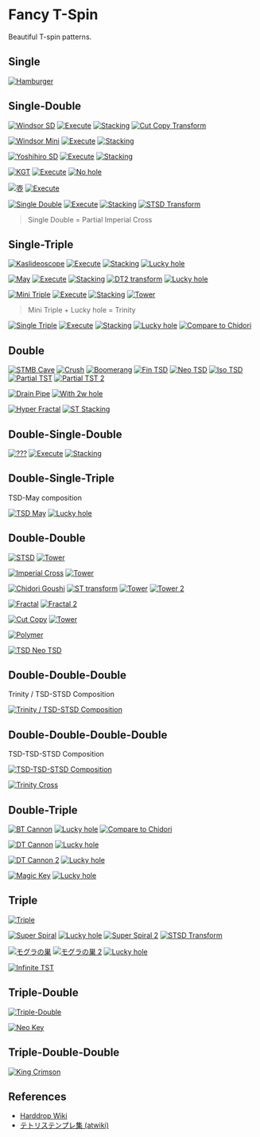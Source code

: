 Fancy T-Spin
============

Beautiful T-spin patterns.

Single
-------

[![Hamburger](https://fumen-svg-server--eight041.repl.co/?data=v115%40mfG8DeF8CeG8CeG8DeF8CeG8CeG8DeF8CeG8CeG8De%3FF8CeG8CeG8JeAgWJAIyehDVsZrDSBAAAvhJ0pBdlfFlBAAA%3F0fBdbfFbBAAAJkBAAA&delay=500)](https://harddrop.com/fumen/?v115@mfG8DeF8CeG8CeG8DeF8CeG8CeG8DeF8CeG8CeG8De?F8CeG8CeG8JeAgWJAIyehDVsZrDSBAAAvhJ0pBdlfFlBAAA?0fBdbfFbBAAAJkBAAA)

Single-Double
--------------

[![Windsor SD](https://fumen-svg-server--eight041.repl.co/?data=v115%40zgC8GeB8HeC8AeI8CeH8AeE8JeAgWMAXORoDzXyTAS%3FIT7B)](https://harddrop.com/fumen/?v115@zgC8GeB8HeC8AeI8CeH8AeE8JeAgWMAXORoDzXyTAS?IT7B)
[![Execute](https://fumen-svg-server--eight041.repl.co/?data=v115%40zgC8GeB8HeC8AeI8CeH8AeE8JeAgWHAlUlkDVPdCAv%3FhGtgflgf9gBAAANrfFrBAAA)](https://harddrop.com/fumen/?v115@zgC8GeB8HeC8AeI8CeH8AeE8JeAgWHAlUlkDVPdCAv?hGtgflgf9gBAAANrfFrBAAA)
[![Stacking](https://fumen-svg-server--eight041.repl.co/?delay=1500&data=v115%40HhC8DeF8DeG8AeE8JeAgWIAzOckDrOZyD0gR4GeR4L%3Fei0Ieg0WeAAPAA)](https://harddrop.com/fumen/?v115@HhC8DeF8DeG8AeE8JeAgWIAzOckDrOZyD0gR4GeR4L?ei0Ieg0WeAAPAA)
[![Cut Copy Transform](https://fumen-svg-server--eight041.repl.co/?delay=1500&data=v115%40zgC8GeB8HeC8AeI8CeH8AeE8JeAgWWADA3TASI3LEw%3FW98AQuReDudHNEy0BAAxgAtg0EeRpBtg0EeRpAth0neAAA)](https://harddrop.com/fumen/?v115@zgC8GeB8HeC8AeI8CeH8AeE8JeAgWWADA3TASI3LEw?W98AQuReDudHNEy0BAAxgAtg0EeRpBtg0EeRpAth0neAAA)

[![Windsor Mini](https://fumen-svg-server--eight041.repl.co/?data=v115%40HhI8AeF8CeH8AeB8JeAgWOAXORoDzXyTASo93DuuBA%3FA)](https://harddrop.com/fumen/?v115@HhI8AeF8CeH8AeB8JeAgWOAXORoDzXyTASo93DuuBA?A)
[![Execute](https://fumen-svg-server--eight041.repl.co/?data=v115%40HhI8AeF8CeH8AeB8JeAgWHAlUlkDVPdCAvhFVjf9jB%3FAAA9sflsBAAA)](https://harddrop.com/fumen/?v115@HhI8AeF8CeH8AeB8JeAgWHAlUlkDVPdCAvhFVjf9jB?AAA9sflsBAAA)
[![Stacking](https://fumen-svg-server--eight041.repl.co/?delay=1500&data=v115%40RhF8CeH8AeB8JeAgWIAzOckDrOZyDzgglIeglAeg0G%3Fehli0zheeAAA)](https://harddrop.com/fumen/?v115@RhF8CeH8AeB8JeAgWIAzOckDrOZyDzgglIeglAeg0G?ehli0zheeAAA)

[![Yoshihiro SD](https://fumen-svg-server--eight041.repl.co/?data=v115%40ChB8CeF8DeG8CeI8KeAgWOAZn81DJ9VXEvoo2Az2AA%3FA)](https://harddrop.com/fumen/?v115@ChB8CeF8DeG8CeI8KeAgWOAZn81DJ9VXEvoo2Az2AA?A)
[![Execute](https://fumen-svg-server--eight041.repl.co/?data=v115%40ChB8CeF8DeG8CeI8KeAgWHAlUlkDVPdCAvhFVtf9tB%3FAAAtsflsBAAA)](https://harddrop.com/fumen/?v115@ChB8CeF8DeG8CeI8KeAgWHAlUlkDVPdCAvhFVtf9tB?AAAtsflsBAAA)
[![Stacking](https://fumen-svg-server--eight041.repl.co/?delay=1500&data=v115%40HhD8FeD8FeD8PeAgWIAzOckDrOZyDChR4GeR4HeRpg%3F0GeRpi0KeAAAChxDGexDHexSgHGexSiHKeAAAChh0Geglg0%3FHeglh0Gehli0KeAAA)](https://harddrop.com/fumen/?v115@HhD8FeD8FeD8PeAgWIAzOckDrOZyDChR4GeR4HeRpg?0GeRpi0KeAAAChxDGexDHexSgHGexSiHKeAAAChh0Geglg0?Heglh0Gehli0KeAAA)

[![KGT](https://fumen-svg-server--eight041.repl.co/?data=v115%40pgD8CeG8BeG8CeH8AeI8AeI8AeE8JeAgWDAL71BA)](https://harddrop.com/fumen/?v115@pgD8CeG8BeG8CeH8AeI8AeI8AeE8JeAgWDAL71BA)
[![Execute](https://fumen-svg-server--eight041.repl.co/?data=v115%40pgD8CeG8BeG8CeH8AeI8AeI8AeE8JeAgWHAlUlkDVP%3FdCAvhGNhuAAVhBAAATTB9cflcBAAA)](https://harddrop.com/fumen/?v115@pgD8CeG8BeG8CeH8AeI8AeI8AeE8JeAgWHAlUlkDVP?dCAvhGNhuAAVhBAAATTB9cflcBAAA)
[![No hole](https://fumen-svg-server--eight041.repl.co/?data=v115%40HhD8CeG8BeG8CeD8JeAgWJAOH98AQcTDEFBAAAvhC9%3FrfVwBAAA)](https://harddrop.com/fumen/?v115@HhD8CeG8BeG8CeD8JeAgWJAOH98AQcTDEFBAAAvhC9?rfVwBAAA)

[![壺](https://fumen-svg-server--eight041.repl.co/?data=v115%409gC8CeF8EeF8CeG8CeD8JeAgWGAlPxRBGyAAA)](https://harddrop.com/fumen/?v115@9gC8CeF8EeF8CeG8CeD8JeAgWGAlPxRBGyAAA)
[![Execute](https://fumen-svg-server--eight041.repl.co/?data=v115%409gC8CeF8EeF8CeG8CeD8JeAgWHAlUlkDVPdCAvhHXr%3FQAAtlfllf9lBAAA9rflrBAAA)](https://harddrop.com/fumen/?v115@9gC8CeF8EeF8CeG8CeD8JeAgWHAlUlkDVPdCAvhHXr?QAAtlfllf9lBAAA9rflrBAAA)

[![Single Double](https://fumen-svg-server--eight041.repl.co/?data=v115%405gB8BeG8CeG8AeH8CeH8BeA8JeAgWPATOZyDs488AQ%3FmqhECDdCA)](https://harddrop.com/fumen/?v115@5gB8BeG8CeG8AeH8CeH8BeA8JeAgWPATOZyDs488AQ?mqhECDdCA)
[![Execute](https://fumen-svg-server--eight041.repl.co/?data=v115%405gB8BeG8CeG8AeH8CeH8BeA8JeAgWHAlUlkDVPdCAv%3FhI9efVjftsflsf9sBAAA9jfFoBAAA)](https://harddrop.com/fumen/?v115@5gB8BeG8CeG8AeH8CeH8BeA8JeAgWHAlUlkDVPdCAv?hI9efVjftsflsf9sBAAA9jfFoBAAA)
[![Stacking](https://fumen-svg-server--eight041.repl.co/?delay=1500&data=v115%40HhG8CeF8DeG8MeAgWIAzOckDrOZyD5gR4GeR4KehlI%3FeglIeglJeAAA)](https://harddrop.com/fumen/?v115@HhG8CeF8DeG8MeAgWIAzOckDrOZyD5gR4GeR4KehlI?eglIeglJeAAA)
[![STSD Transform](https://fumen-svg-server--eight041.repl.co/?data=v115%405gB8GeB8CeG8AeH8CeH8BeA8JeAg0QAz%2BT7BFbEwCy%3FC5aEmXyGEvhG9efVjftsf1sBAAA5jBcZBHhF8DeE8YeAAA)](https://harddrop.com/fumen/?v115@5gB8GeB8CeG8AeH8CeH8BeA8JeAg0QAz+T7BFbEwCy?C5aEmXyGEvhG9efVjftsf1sBAAA5jBcZBHhF8DeE8YeAAA)
> Single Double = Partial Imperial Cross

Single-Triple
--------------

[![Kaslideoscope](https://fumen-svg-server--eight041.repl.co/?data=v115%40rgB8HeA8GeC8AeI8CeG8CeI8AeD8JeAgWNALScDEJ3%3FENEzVzQEFBAAA)](https://harddrop.com/fumen/?v115@rgB8HeA8GeC8AeI8CeG8CeI8AeD8JeAgWNALScDEJ3?ENEzVzQEFBAAA)
[![Execute](https://fumen-svg-server--eight041.repl.co/?data=v115%40rgB8HeA8GeC8AeI8CeG8CeI8AeD8JeAgWHAlUlkDVP%3FdCAvhHVcftlfVrf9rBAAAVhftqBAAA)](https://harddrop.com/fumen/?v115@rgB8HeA8GeC8AeI8CeG8CeI8AeD8JeAgWHAlUlkDVP?dCAvhHVcftlfVrf9rBAAAVhftqBAAA)
[![Stacking](https://fumen-svg-server--eight041.repl.co/?delay=1500&data=v115%409gC8GeC8GeC8CeI8AeD8JeAgWIAzOckDrOZyDrgR4G%3FeR4EehlDei0RpglFeg0RpgldeAAA)](https://harddrop.com/fumen/?v115@9gC8GeC8GeC8CeI8AeD8JeAgWIAzOckDrOZyDrgR4G?eR4EehlDei0RpglFeg0RpgldeAAA)
[![Lucky hole](https://fumen-svg-server--eight041.repl.co/?data=v115%40fgD8BeG8CeG8AeI8CeG8CeI8AeH8AeE8JeAgWMAMwg%3F%2FD5oo2Ao3krD)](https://harddrop.com/fumen/?v115@fgD8BeG8CeG8AeI8CeG8CeI8AeH8AeE8JeAgWMAMwg?/D5oo2Ao3krD)

[![May](https://fumen-svg-server--eight041.repl.co/?data=v115%40pgB8HeA8IeA8AeI8BeH8CeG8BeG8JeAgWDANyJDA)](https://harddrop.com/fumen/?v115@pgB8HeA8IeA8AeI8BeH8CeG8BeG8JeAgWDANyJDA)
[![Execute](https://fumen-svg-server--eight041.repl.co/?data=v115%40pgB8HeA8IeA8AeI8BeH8CeG8BeG8JeAgWHAlUlkDVP%3FdCAvhGVbftkfFqBAAAVgftpBAAA)](https://harddrop.com/fumen/?v115@pgB8HeA8IeA8AeI8BeH8CeG8BeG8JeAgWHAlUlkDVP?dCAvhGVbftkfFqBAAAVgftpBAAA)
[![Stacking](https://fumen-svg-server--eight041.repl.co/?delay=1500&data=v115%40VhG8BeG8JeAgWIAzOckDrOZyDVgglIeglIehlHewhI%3FewhAeBtFewhBeBtEewhceAAPAAVggWIegWIehWHeQaIeQaA%3FeBPFeQaBeBPEeQ4CeAAFeA8AeAAPeAAAqgh0Heg0HeQ4g0A%3FeBtEeR4BeBtEeQ4beAAA)](https://harddrop.com/fumen/?v115@VhG8BeG8JeAgWIAzOckDrOZyDVgglIeglIehlHewhI?ewhAeBtFewhBeBtEewhceAAPAAVggWIegWIehWHeQaIeQaA?eBPFeQaBeBPEeQ4CeAAFeA8AeAAPeAAAqgh0Heg0HeQ4g0A?eBtEeR4BeBtEeQ4beAAA)
[![DT2 transform](https://fumen-svg-server--eight041.repl.co/?data=v115%40pgB8HeA8IeA8AeI8BeH8CeG8BeG8JeAgWPAkuhRASY%3FtXEBmMvDPMvCAvhFRbuAApffpkBAAAUcB3QB)](https://harddrop.com/fumen/?v115@pgB8HeA8IeA8AeI8BeH8CeG8BeG8JeAgWPAkuhRASY?tXEBmMvDPMvCAvhFRbuAApffpkBAAAUcB3QB)
[![Lucky hole](https://fumen-svg-server--eight041.repl.co/?data=v115%40fgB8BeG8CeG8AeI8BeH8CeG8BeI8AeG8JeAg0MAMwg%3F%2FD5oo2Ao3krD)](https://harddrop.com/fumen/?v115@fgB8BeG8CeG8AeI8BeH8CeG8BeI8AeG8JeAg0MAMwg?/D5oo2Ao3krD)

[![Mini Triple](https://fumen-svg-server--eight041.repl.co/?data=v115%40pgB8HeA8IeA8AeI8BeH8BeH8CeF8JeAgWNANOJ5DFb%3FEwCyuVDEFBAAA)](https://harddrop.com/fumen/?v115@pgB8HeA8IeA8AeI8BeH8BeH8CeF8JeAgWNANOJ5DFb?EwCyuVDEFBAAA)
[![Execute](https://fumen-svg-server--eight041.repl.co/?data=v115%40pgB8HeA8IeA8AeI8BeH8BeH8CeF8JeAgWHAlUlkDVP%3FdCAvhHVbuAAtkftpfVvBAAAVgftpBAAA)](https://harddrop.com/fumen/?v115@pgB8HeA8IeA8AeI8BeH8BeH8CeF8JeAgWHAlUlkDVP?dCAvhHVbuAAtkftpfVvBAAAVgftpBAAA)
[![Stacking](https://fumen-svg-server--eight041.repl.co/?delay=1500&data=v115%40UhG8DeF8JeAgWIAzOckDrOZyDggAtHeBtHeAtIewhA%3FeBtFewhBeBtEewhIewhSeAAAggAPHeBPHeAPIeQaAeBPFeQ%3FaBeBPEeQ4IeQ4SeAAAVgQ4IeR4HewhQ4HewhIewhAeBtFew%3FhBeBtieAAAVgwDIexDHeQawDHeQaIeQaAeBPFeQaBeBPFeA%3F8AeAAGeA8BeAAOeAAAqgh0Geglg0Heglg0AeBtEehlBeBth%3FeAAA)](https://harddrop.com/fumen/?v115@UhG8DeF8JeAgWIAzOckDrOZyDggAtHeBtHeAtIewhA?eBtFewhBeBtEewhIewhSeAAAggAPHeBPHeAPIeQaAeBPFeQ?aBeBPEeQ4IeQ4SeAAAVgQ4IeR4HewhQ4HewhIewhAeBtFew?hBeBtieAAAVgwDIexDHeQawDHeQaIeQaAeBPFeQaBeBPFeA?8AeAAGeA8BeAAOeAAAqgh0Geglg0Heglg0AeBtEehlBeBth?eAAA)
[![Tower](https://fumen-svg-server--eight041.repl.co/?data=v115%40xeB8HeA8IeA8AeI8BeH8BeH8CeI8AeH8BeH8BeG8Ce%3FG8AeI8BeH8BeH8CeI8AeH8BeH8BeG8CeF8JeAg0FAUn9rDS%3FBAAAxehWHegWIegWAeBPFewDBeBPEewDBehHEewDCegHEew%3FDRaAegHEeRaBewDEehWBewDEegWCewDEegWAeBPwDEewDBe%3FBPEewDBehHEewDCegHEewDRaAegHEeRaleAAPAAvhNVfeto%3FetteVze99e9CfVHftQftVfVbf9lf9qfVvBAAA)](https://harddrop.com/fumen/?v115@xeB8HeA8IeA8AeI8BeH8BeH8CeI8AeH8BeH8BeG8Ce?G8AeI8BeH8BeH8CeI8AeH8BeH8BeG8CeF8JeAg0FAUn9rDS?BAAAxehWHegWIegWAeBPFewDBeBPEewDBehHEewDCegHEew?DRaAegHEeRaBewDEehWBewDEegWCewDEegWAeBPwDEewDBe?BPEewDBehHEewDCegHEewDRaAegHEeRaleAAPAAvhNVfeto?etteVze99e9CfVHftQftVfVbf9lf9qfVvBAAA)
> Mini Triple + Lucky hole = Trinity

[![Single Triple](https://fumen-svg-server--eight041.repl.co/?data=v115%409gD8BeG8DeG8AeJ8AeD8JeAgWPATOZyDs488AQuR5D%3FQDdCA)](https://harddrop.com/fumen/?v115@9gD8BeG8DeG8AeJ8AeD8JeAgWPATOZyDs488AQuR5D?QDdCA)
[![Execute](https://fumen-svg-server--eight041.repl.co/?data=v115%409gD8BeG8DeG8AeJ8AeD8JeAgWHAlUlkDVPdCAvhHNm%3FfFmfdmBAAAXcBViftrBAAA)](https://harddrop.com/fumen/?v115@9gD8BeG8DeG8AeJ8AeD8JeAgWHAlUlkDVPdCAvhHNm?fFmfdmBAAAXcBViftrBAAA)
[![Stacking](https://fumen-svg-server--eight041.repl.co/?delay=1500&data=v115%40EhC8GeF8DeG8CeC8JeAgWIAzOckDrOZyDfgwhIewhI%3FewhIewhR4BehlCeR4DeglGeBtglHeBtMeAAAfgQaIeQaIeQ%3FaIeQaxDBehWCexDDegWEeAAAeBPgWFeAAAeBPMeAAA0gAtH%3FeBtBei0CeAtDeQ4g0FeBtR4GeBtQ4MeAAA)](https://harddrop.com/fumen/?v115@EhC8GeF8DeG8CeC8JeAgWIAzOckDrOZyDfgwhIewhI?ewhIewhR4BehlCeR4DeglGeBtglHeBtMeAAAfgQaIeQaIeQ?aIeQaxDBehWCexDDegWEeAAAeBPgWFeAAAeBPMeAAA0gAtH?eBtBei0CeAtDeQ4g0FeBtR4GeBtQ4MeAAA)
[![Lucky hole](https://fumen-svg-server--eight041.repl.co/?data=v115%40zgD8BeG8DeG8AeJ8AeJ8AeC8JeAgWMAMwg%2FD5oo2Ao%3F3krD)](https://harddrop.com/fumen/?v115@zgD8BeG8DeG8AeJ8AeJ8AeC8JeAgWMAMwg/D5oo2Ao?3krD)
[![Compare to Chidori](https://fumen-svg-server--eight041.repl.co/?delay=1500&data=v115%409gD8BeG8DeG8AeJ8AeD8JeAgWWADHvQEBMVTASYlNE%3FFbs2BouCNEyuBAADhAAIeA8geAAPAA)](https://harddrop.com/fumen/?v115@9gD8BeG8DeG8AeJ8AeD8JeAgWWADHvQEBMVTASYlNE?Fbs2BouCNEyuBAADhAAIeA8geAAPAA)

Double
---------

[![STMB Cave](https://fumen-svg-server--eight041.repl.co/?delay=1500&data=v115%409gC8EeF8CeG8CeG8CeC8JeAgWLAzeW0BFbs2BBSdCA%3FrgRpHeRpLeR4GeR4geAAPAArgxSHexSHeAACexDDeAABexD%3FgeAAe1gh0Heg0CeR4Deg0BeR4geAAA1ghHGeAAglCexDDeg%3FlBexDgeAAe0gilGeglDeR4GeR4geAAA0giWGeg0DexDBAEe%3FxDAAIeAAVeAAehgglIeglIehlLezhEei0Ieg0VeAAA)](https://harddrop.com/fumen/?v115@9gC8EeF8CeG8CeG8CeC8JeAgWLAzeW0BFbs2BBSdCA?rgRpHeRpLeR4GeR4geAAPAArgxSHexSHeAACexDDeAABexD?geAAe1gh0Heg0CeR4Deg0BeR4geAAA1ghHGeAAglCexDDeg?lBexDgeAAe0gilGeglDeR4GeR4geAAA0giWGeg0DexDBAEe?xDAAIeAAVeAAehgglIeglIehlLezhEei0Ieg0VeAAA)
[![Crush](https://fumen-svg-server--eight041.repl.co/?delay=1500&data=v115%40HhB8DeF8CeG8CeE8JeAg0FAjLJbEIBAAA%2Fgh0Heg0I%3Feg0R4GeR4PeAAe%2FghHHegHIegHxDAAFewhwDPeAAtAA%2Fgh0%3FHeg0Ieg0ilGeglPeAAA)](https://harddrop.com/fumen/?v115@HhB8DeF8CeG8CeE8JeAg0FAjLJbEIBAAA/gh0Heg0I?eg0R4GeR4PeAAe/ghHHegHIegHxDAAFewhwDPeAAtAA/gh0?Heg0Ieg0ilGeglPeAAA)
[![Boomerang](https://fumen-svg-server--eight041.repl.co/?data=v115%40agB8IeA8CeE8AeH8BeH8BeI8AeI8AeI8AeD8JeAgWJ%3FACnrGEFMkJEHBAAAvhCWSuAA%2BcBAAA)](https://harddrop.com/fumen/?v115@agB8IeA8CeE8AeH8BeH8BeI8AeI8AeI8AeD8JeAgWJ?ACnrGEFMkJEHBAAAvhCWSuAA+cBAAA)
[![Fin TSD](https://fumen-svg-server--eight041.repl.co/?data=v115%400gC8GeA8HeB8HeB8BeH8AeG8JeAgWJAGOpTASY9tCk%3FAAAA0giHGegHveAAPAAvhDlhflgfNqBAAA)](https://harddrop.com/fumen/?v115@0gC8GeA8HeB8HeB8BeH8AeG8JeAgWJAGOpTASY9tCk?AAAA0giHGegHveAAPAAvhDlhflgfNqBAAA)
[![Neo TSD](https://fumen-svg-server--eight041.repl.co/?data=v115%40zgC8GeA8IeB8BeH8BeH8AeG8JeAgWJAOYrTASY9tCk%3FAAAAzgiHGegHweAAPAAvhEtgflgfFgfNqBAAA)](https://harddrop.com/fumen/?v115@zgC8GeA8IeB8BeH8BeH8AeG8JeAgWJAOYrTASY9tCk?AAAAzgiHGegHweAAPAAvhEtgflgfFgfNqBAAA)
[![Iso TSD](https://fumen-svg-server--eight041.repl.co/?data=v115%40zgD8FeA8IeB8HeA8BeI8AeG8JeAgWJAJtrTASY9tCk%3FAAAAzgzD3eAAPAAvhDlhfFgfdqBAAA)](https://harddrop.com/fumen/?v115@zgD8FeA8IeB8HeA8BeI8AeG8JeAgWJAJtrTASY9tCk?AAAAzgzD3eAAPAAvhDlhfFgfdqBAAA)
[![Partial TST](https://fumen-svg-server--eight041.repl.co/?data=v115%40zgB8HeA8IeA8AeI8BeH8CeF8JeAgWNAQCaeEpikTAS%3FY9tC0AAAAJhBPIeBPYeAAPAAvhCVgftpBAAA)](https://harddrop.com/fumen/?v115@zgB8HeA8IeA8AeI8BeH8CeF8JeAgWNAQCaeEpikTAS?Y9tC0AAAAJhBPIeBPYeAAPAAvhCVgftpBAAA)
[![Partial TST 2](https://fumen-svg-server--eight041.repl.co/?data=v115%40zgB8HeA8IeA8AeI8BeH8DeE8JeAgWRAQCaeEpikTAS%3FY9tCUoo2ASAAAAJhzDGeiWIegWNeAAAvhCVgftpBAAA)](https://harddrop.com/fumen/?v115@zgB8HeA8IeA8AeI8BeH8DeE8JeAgWRAQCaeEpikTAS?Y9tCUoo2ASAAAAJhzDGeiWIegWNeAAAvhCVgftpBAAA)

[![Drain Pipe](https://fumen-svg-server--eight041.repl.co/?data=v115%40fgB8CeG8DeI8AeH8BeH8AeI8AeI8AeE8JeAgWMAkLs%3F4Duoo2AQutrDvhCUSuUAzO0dEloo2Awno2AzX%2FdEEszQEch%3FQCAjLBAAAAPAA)](https://harddrop.com/fumen/?v115@fgB8CeG8DeI8AeH8BeH8AeI8AeI8AeE8JeAgWMAkLs?4Duoo2AQutrDvhCUSuUAzO0dEloo2Awno2AzX/dEEszQEch?QCAjLBAAAAPAA)
[![With 2w hole](https://fumen-svg-server--eight041.repl.co/?data=v115%40fgB8CeG8DeI8AeH8BeH8BeH8BeH8BeD8JeAgWQAXu%2B%3F1DFbU9A3oo2Ao3krDvhDWXuAA%2Bhf%2BrBAAA)](https://harddrop.com/fumen/?v115@fgB8CeG8DeI8AeH8BeH8BeH8BeH8BeD8JeAgWQAXu+?1DFbU9A3oo2Ao3krDvhDWXuAA+hf+rBAAA)

[![Hyper Fractal](https://fumen-svg-server--eight041.repl.co/?data=v115%407fF8DeF8DeF8DeF8DeF8DeF8DeF8DeF8DeF8DeF8De%3FF8Je%2BKYPAIGurDyoo2AmLckD0isCAvhPipQAAAAA%2BgBifB%2B%3FWBiVB%2BMB9VflVBAAA9fflfBAAA9pflpBAAA)](https://harddrop.com/fumen/?v115@7fF8DeF8DeF8DeF8DeF8DeF8DeF8DeF8DeF8DeF8De?F8Je+KYPAIGurDyoo2AmLckD0isCAvhPipQAAAAA+gBifB+?WBiVB+MB9VflVBAAA9fflfBAAA9pflpBAAA)
[![ST Stacking](https://fumen-svg-server--eight041.repl.co/?data=v115%40mfG8DeF8CeG8CeG8DeF8CeG8CeG8DeF8CeG8CeG8De%3FF8CeG8CeG8JeAg0NAze88AwMWeDjB2JEHBAAAmfAAgWIegW%3FHehWHehHIegHHeQagHHeRaIeQaHeRLHeRLIeAPHeBPHeAPP%3FeAAecfRpg0D8CeQpwSgWIegWGeBPgHHewhQLHewhQLIegHI%3FegHIegHGeRpgWGexhgWIeAPGeBtHeAtPeAAAvhS%2FpBdlfFl%3FBAAA%2FkBdgfFgBAAA%2FfBdbfFbBAAeZkBvaBdWfFWBAAAZlBA%3FAA)](https://harddrop.com/fumen/?v115@mfG8DeF8CeG8CeG8DeF8CeG8CeG8DeF8CeG8CeG8De?F8CeG8CeG8JeAg0NAze88AwMWeDjB2JEHBAAAmfAAgWIegW?HehWHehHIegHHeQagHHeRaIeQaHeRLHeRLIeAPHeBPHeAPP?eAAecfRpg0D8CeQpwSgWIegWGeBPgHHewhQLHewhQLIegHI?egHIegHGeRpgWGexhgWIeAPGeBtHeAtPeAAAvhS/pBdlfFl?BAAA/kBdgfFgBAAA/fBdbfFbBAAeZkBvaBdWfFWBAAAZlBA?AA)

Double-Single-Double
--------------------

[![???](https://fumen-svg-server--eight041.repl.co/?data=v115%40pgC8BeH8CeI8AeH8BeG8CeF8CeE8JeAg0JAl8NSATJ%3FUABmAAAA)](https://harddrop.com/fumen/?v115@pgC8BeH8CeI8AeH8BeG8CeF8CeE8JeAg0JAl8NSATJ?UABmAAAA)
[![Execute](https://fumen-svg-server--eight041.repl.co/?data=v115%40pgC8BeH8CeI8AeH8BeG8CeF8CeE8JeAg0HAlUlkDVP%3FdCAvhJtWuAAVcf9mBAAAdrf1vBAAAdrfFrBAAA)](https://harddrop.com/fumen/?v115@pgC8BeH8CeI8AeH8BeG8CeF8CeE8JeAg0HAlUlkDVP?dCAvhJtWuAAVcf9mBAAAdrf1vBAAAdrfFrBAAA)
[![Stacking](https://fumen-svg-server--eight041.repl.co/?data=v115%40vgD8FeD8FeD8FeF8DeE8EeD8JeAg0IAzOckDrOZyDg%3FgAtHeBtBehlDeBtCeglDeBtR4AeglDeAtR4Beg0Ieg0Heh0%3FNeAAeggAPHeBPBehWDeBPCegWDeBPxDAegWDeAPxDBegHFe%3FA8BegHEeA8BegHglNeAAebgAtEeglBeBtCeilBeAtDeRpg0%3FGeRpi0EezhjeAAe)](https://harddrop.com/fumen/?v115@vgD8FeD8FeD8FeF8DeE8EeD8JeAg0IAzOckDrOZyDg?gAtHeBtBehlDeBtCeglDeBtR4AeglDeAtR4Beg0Ieg0Heh0?NeAAeggAPHeBPBehWDeBPCegWDeBPxDAegWDeAPxDBegHFe?A8BegHEeA8BegHglNeAAebgAtEeglBeBtCeilBeAtDeRpg0?GeRpi0EezhjeAAe)

Double-Single-Triple
--------------------

TSD-May composition

[![TSD May](https://fumen-svg-server--eight041.repl.co/?delay=1500&data=v115%40agB8IeA8CeE8AeH8CeH8AeH8BeG8CeH8BeD8JeAgWJ%3FAUNKSASo9cDZBAAA5gA8GeAAAeAAGeA8ieAAAAhAABeA8Ge%3FAAAeAAFeB8YeAAANhA8GeAAAeAAGeA8OeAAAUhAABeA8GeA%3FAA8NeAAAKhAAIeA8AeA8IeAANeAAAKhA8AeA8GeAAAeAAXe%3FAAAKhAAA8JeA8GeAAPeAAA)](https://harddrop.com/fumen/?v115@agB8IeA8CeE8AeH8CeH8AeH8BeG8CeH8BeD8JeAgWJ?AUNKSASo9cDZBAAA5gA8GeAAAeAAGeA8ieAAAAhAABeA8Ge?AAAeAAFeB8YeAAANhA8GeAAAeAAGeA8OeAAAUhAABeA8GeA?AA8NeAAAKhAAIeA8AeA8IeAANeAAAKhA8AeA8GeAAAeAAXe?AAAKhAAA8JeA8GeAAPeAAA)
[![Lucky hole](https://fumen-svg-server--eight041.repl.co/?delay=1500&data=v115%40LgC8BeH8CeI8AeH8CeH8AeH8BeG8CeH8BeH8AeE8Je%3FAgWMAMwg%2FD5oo2Ao3krDvgA8GeAAAeAAGeA8seAAPAA2gAA%3FBeA8GeAAAeAAFeB8ieAAADhA8GeAAAeAAGeA8YeAAAKhAAB%3FeA8GeAAA8XeAAAAhAAIeA8AeA8IeAAXeAAAAhA8AeA8GeAA%3FAeAAheAAAAhAAA8JeA8GeAAZeAAA)](https://harddrop.com/fumen/?v115@LgC8BeH8CeI8AeH8CeH8AeH8BeG8CeH8BeH8AeE8Je?AgWMAMwg/D5oo2Ao3krDvgA8GeAAAeAAGeA8seAAPAA2gAA?BeA8GeAAAeAAFeB8ieAAADhA8GeAAAeAAGeA8YeAAAKhAAB?eA8GeAAA8XeAAAAhAAIeA8AeA8IeAAXeAAAAhA8AeA8GeAA?AeAAheAAAAhAAA8JeA8GeAAZeAAA)

Double-Double
--------------

[![STSD](https://fumen-svg-server--eight041.repl.co/?delay=1500&data=v115%402gB8HeA8FeD8AeI8BeH8BeD8JeAgWEAz%2BT7B2gBAHe%3FAAFeDAAeIABeHABeDAJeAAPAA2gh0Heg0Ieg0AehlEeRpBe%3FglEeRpBeglMeAAA2ghHHegHIegHAehWEexSBegWEexSBeg0%3FC8JeAAA2gh0Heg0Ieg0AeBtEeRpBeBtDeRpPeAAA2ghHHeg%3FHIegHAeBPEexSBeBPBeB8xwBeDAJeAAA2gR4GeR4HeRpAeh%3FlEeRpBeglIeglMeAAA2gxDGexDHexSAehWEexSBegWIeg0C%3F8JeAAA2gR4GeR4HeRpAeBtEeRpBeBtVeAAA2gxDGexDHexS%3FAeBPEexSBeBPVeAAA2gh0Geglg0Heglg0AeBtEehlBeBtVe%3FAAA)](https://harddrop.com/fumen/?v115@2gB8HeA8FeD8AeI8BeH8BeD8JeAgWEAz+T7B2gBAHe?AAFeDAAeIABeHABeDAJeAAPAA2gh0Heg0Ieg0AehlEeRpBe?glEeRpBeglMeAAA2ghHHegHIegHAehWEexSBegWEexSBeg0?C8JeAAA2gh0Heg0Ieg0AeBtEeRpBeBtDeRpPeAAA2ghHHeg?HIegHAeBPEexSBeBPBeB8xwBeDAJeAAA2gR4GeR4HeRpAeh?lEeRpBeglIeglMeAAA2gxDGexDHexSAehWEexSBegWIeg0C?8JeAAA2gR4GeR4HeRpAeBtEeRpBeBtVeAAA2gxDGexDHexS?AeBPEexSBeBPVeAAA2gh0Geglg0Heglg0AeBtEehlBeBtVe?AAA)
[![Tower](https://fumen-svg-server--eight041.repl.co/?data=v115%40LgE8EeD8FeD8AeI8BeH8BeH8CeI8AeH8BeH8BeC8Je%3FAgWFAUn9rDSBAAAvhN1NuAANXfNcf1hfdsBAAA1XfNhfNmf%3FlrBAAA1hfNrBAAA)](https://harddrop.com/fumen/?v115@LgE8EeD8FeD8AeI8BeH8BeH8CeI8AeH8BeH8BeC8Je?AgWFAUn9rDSBAAAvhN1NuAANXfNcf1hfdsBAAA1XfNhfNmf?lrBAAA1hfNrBAAA)

[![Imperial Cross](https://fumen-svg-server--eight041.repl.co/?data=v115%402gB8HeA8FeD8AeH8CeH8AeE8JeAgWQAJ0trDy%2BzCEF%3Fbs2BynEbEvhE1huAANrfFrfdrBAAA)](https://harddrop.com/fumen/?v115@2gB8HeA8FeD8AeH8CeH8AeE8JeAgWQAJ0trDy+zCEF?bs2BynEbEvhE1huAANrfFrfdrBAAA)
[![Tower](https://fumen-svg-server--eight041.repl.co/?data=v115%40jfD8BeG8CeG8AeH8CeH8AeJ8CeI8AeH8CeH8AeF8Ce%3FG8AeH8CeH8AeF8JeAgWFAUn9rDSBAAAvha90eV5etCflCf9%3FCBAAA9%2BeFDBAAANIf1NfdYfFYfNYBAAANSflXBAAA9cfVhf%3Ftqflqf9qBAAA9mfFrBAAA)](https://harddrop.com/fumen/?v115@jfD8BeG8CeG8AeH8CeH8AeJ8CeI8AeH8CeH8AeF8Ce?G8AeH8CeH8AeF8JeAgWFAUn9rDSBAAAvha90eV5etCflCf9?CBAAA9+eFDBAAANIf1NfdYfFYfNYBAAANSflXBAAA9cfVhf?tqflqf9qBAAA9mfFrBAAA)

[![Chidori Goushi](https://fumen-svg-server--eight041.repl.co/?delay=1500&data=v115%400gB8GeB8CeH8CeH8AeH8AeF8JeAg0QAj8FoDPMeTAS%3FIAME1974D0gBAGeBAIeBAIeBAZeAAA0gR4GeR4IeBtIeBtZ%3FeAAPAA0gxDGewhwDIeBPIeBPZeAAArgAtHeBtHeAtIeBtIe%3FBtZeAAepgB8AtBeF8AtAPBeE8AeAtA8BeAAEeBtBeA8FeAt%3FAPJeAAOeAAtGAKepaEhDCAAKhQ4IeR4IeQ4OeAAtAApgCAB%3FeEAAeAAJeAAIeAAwDIewDwhIewhOeAAtMAv%2BbrDyoo2AjAH%3FbEhgAtHeBtHeAtJeQ4IeR4IeQ4ZeAAtAAhgAPGeA8BPDeC8%3FAeAPCeBADeAAwDIexDAeAAGewhAAYeAAeqgh0CeAtDeg0Ce%3FBtDeg0ilAtFeglkeAAefgB8EeC8AeglgHCeAPDeglCeBPDe%3FgliWAPAAEegWCeAAgeAAtMA0LmQEs488AQ%2BT7BMgQ4IeR4I%3FeQ4BeRpHeRpFezhGei0Ieg0geAAtAA)](https://harddrop.com/fumen/?v115@0gB8GeB8CeH8CeH8AeH8AeF8JeAg0QAj8FoDPMeTAS?IAME1974D0gBAGeBAIeBAIeBAZeAAA0gR4GeR4IeBtIeBtZ?eAAPAA0gxDGewhwDIeBPIeBPZeAAArgAtHeBtHeAtIeBtIe?BtZeAAepgB8AtBeF8AtAPBeE8AeAtA8BeAAEeBtBeA8FeAt?APJeAAOeAAtGAKepaEhDCAAKhQ4IeR4IeQ4OeAAtAApgCAB?eEAAeAAJeAAIeAAwDIewDwhIewhOeAAtMAv+brDyoo2AjAH?bEhgAtHeBtHeAtJeQ4IeR4IeQ4ZeAAtAAhgAPGeA8BPDeC8?AeAPCeBADeAAwDIexDAeAAGewhAAYeAAeqgh0CeAtDeg0Ce?BtDeg0ilAtFeglkeAAefgB8EeC8AeglgHCeAPDeglCeBPDe?gliWAPAAEegWCeAAgeAAtMA0LmQEs488AQ+T7BMgQ4IeR4I?eQ4BeRpHeRpFezhGei0Ieg0geAAtAA)
[![ST transform](https://fumen-svg-server--eight041.repl.co/?data=v115%400gB8GeB8CeH8CeH8AeH8AeF8JeAgWOAze88AQeSeDu%3FdHNEy0BAAvhEdmuAAFmfNmBAAeacBfgA8IeA8IeA8IeA8De%3FE8neAAAvhDtVfVbf9lBAAA)](https://harddrop.com/fumen/?v115@0gB8GeB8CeH8CeH8AeH8AeF8JeAgWOAze88AQeSeDu?dHNEy0BAAvhEdmuAAFmfNmBAAeacBfgA8IeA8IeA8IeA8De?E8neAAAvhDtVfVbf9lBAAA)
[![Tower](https://fumen-svg-server--eight041.repl.co/?data=v115%40kfB8GeB8CeH8CeH8AeH8AeH8CeH8CeH8AeH8AeH8Ce%3FH8CeH8AeH8AeF8JeAgWFAUn9rDSBAAAvhRd%2BtAAF%2BAAAAtC%3FflCBAAAdSfFSBAAAtWflWBAAAdmfFmBAAAtqflqBAAA)](https://harddrop.com/fumen/?v115@kfB8GeB8CeH8CeH8AeH8AeH8CeH8CeH8AeH8AeH8Ce?H8CeH8AeH8AeF8JeAgWFAUn9rDSBAAAvhRd+tAAF+AAAAtC?flCBAAAdSfFSBAAAtWflWBAAAdmfFmBAAAtqflqBAAA)
[![Tower 2](https://fumen-svg-server--eight041.repl.co/?data=v115%40jfC8CeF8CeH8CeF8CeH8CeF8CeH8CeH8AeH8AeJ8Ae%3FH8AeJ8AeH8AeF8JeAgWJAUn9rDyoo2ASAAAAvhRdSuAAFSB%3FAAAtWflWBAAAdcfFcBAAAtgflgBAAAdmfFmBAAAtqflqBAA%3FA)](https://harddrop.com/fumen/?v115@jfC8CeF8CeH8CeF8CeH8CeF8CeH8CeH8AeH8AeJ8Ae?H8AeJ8AeH8AeF8JeAgWJAUn9rDyoo2ASAAAAvhRdSuAAFSB?AAAtWflWBAAAdcfFcBAAAtgflgBAAAdmfFmBAAAtqflqBAA?A)
  
[![Fractal](https://fumen-svg-server--eight041.repl.co/?data=v115%401gB8FeC8CeH8AeH8CeH8AeE8JeAgWHAmLckD0isCAv%3FhFNhuAAFhBAAANrfFrBAAA)](https://harddrop.com/fumen/?v115@1gB8FeC8CeH8AeH8CeH8AeE8JeAgWHAmLckD0isCAv?hFNhuAAFhBAAANrfFrBAAA)
[![Fractal 2](https://fumen-svg-server--eight041.repl.co/?data=v115%40pgD8FeC8CeH8AeI8BeG8CeH8AeE8JeAgWLAmLckD0i%3FkTAS4oAAvhFNcuAAFcBAAANrfFrBAAA)](https://harddrop.com/fumen/?v115@pgD8FeC8CeH8AeI8BeG8CeH8AeE8JeAgWLAmLckD0i?kTAS4oAAvhFNcuAAFcBAAANrfFrBAAA)
  
[![Cut Copy](https://fumen-svg-server--eight041.repl.co/?delay=1500&data=v115%406gF8DeF8DeG8AeI8AeE8JeAgWKADA3TASI3LEwGCAA%3FqgR4BeRpCeR4CeRpGei0Ieg0geAAPAAqgxDBexSCexhCexS%3FGehHglIeglgeAAPRAFb%2BsCUkFSASIncD2488AZAAAAfgg0D%3FeRpCei0BeRpHeR4GeR4reAAA)](https://harddrop.com/fumen/?v115@6gF8DeF8DeG8AeI8AeE8JeAgWKADA3TASI3LEwGCAA?qgR4BeRpCeR4CeRpGei0Ieg0geAAPAAqgxDBexSCexhCexS?GehHglIeglgeAAPRAFb+sCUkFSASIncD2488AZAAAAfgg0D?eRpCei0BeRpHeR4GeR4reAAA)
[![Tower](https://fumen-svg-server--eight041.repl.co/?data=v115%40jfB8BeH8CeH8AeG8CeH8AeI8CeH8AeG8CeH8AeI8Ce%3FH8AeG8CeH8AeG8JeAg0FAUn9rDSBAAAUfAtDeRpBeBtDeRL%3FBeAPgWDeBPCegWDegHBPAehWDegHCeRaDehHAeRagWDeBPC%3FegWDegHBPAehWDegHCeRaDehHAeRagWDeBPCegWDegHBPAe%3FhWDegHCeRaDehHAeRaOeAAPAAvhR94el4AAAANCfFCBAAA9%3FMflMBAAANWfFWBAAA9gflgBAAANqfFqBAAA)](https://harddrop.com/fumen/?v115@jfB8BeH8CeH8AeG8CeH8AeI8CeH8AeG8CeH8AeI8Ce?H8AeG8CeH8AeG8JeAg0FAUn9rDSBAAAUfAtDeRpBeBtDeRL?BeAPgWDeBPCegWDegHBPAehWDegHCeRaDehHAeRagWDeBPC?egWDegHBPAehWDegHCeRaDehHAeRagWDeBPCegWDegHBPAe?hWDegHCeRaDehHAeRaOeAAPAAvhR94el4AAAANCfFCBAAA9?MflMBAAANWfFWBAAA9gflgBAAANqfFqBAAA)
  
[![Polymer](https://fumen-svg-server--eight041.repl.co/?data=v115%40igC8GeA8IeA8FeD8BeH8AeJ8BeH8AeD8JeAg0HAQ3E%3FvEtI6CAYgg0IeiWGewDIewDIewDBeRaEewDAeRaFeRLHeRL%3FOeAAPAAvhHlYflXfNhBAAeliflhftrBAAA)](https://harddrop.com/fumen/?v115@igC8GeA8IeA8FeD8BeH8AeJ8BeH8AeD8JeAg0HAQ3E?vEtI6CAYgg0IeiWGewDIewDIewDBeRaEewDAeRaFeRLHeRL?OeAAPAAvhHlYflXfNhBAAeliflhftrBAAA)

[![TSD Neo TSD](https://fumen-svg-server--eight041.repl.co/?data=v115%40kgB8IeA8CeE8AeH8BeG8CeG8BeI8AeE8JeAg0PAUNK%3FSAS4fqDvoo2AUNSBAvhIVXuAA9hBAAAiXB9gflgfFhfdrBA%3FAA)](https://harddrop.com/fumen/?v115@kgB8IeA8CeE8AeH8BeG8CeG8BeI8AeE8JeAg0PAUNK?SAS4fqDvoo2AUNSBAvhIVXuAA9hBAAAiXB9gflgfFhfdrBA?AA)

Double-Double-Double
--------------------

Trinity / TSD-STSD Composition

[![Trinity / TSD-STSD Composition](https://fumen-svg-server--eight041.repl.co/?delay=1000&data=v115%40jgB8IeA8DeD8AeH8BeG8CeH8AeI8BeE8JeAgWJAie8%3F8AwM%2BtCkAAAAJhA8IeAAAeAAIeA8OeAAtHA0L2JEJPKDATh%3FA8BeAAGeA8AAOeAAPLA0L2JEJPCUAS4oAAMhAAGeA8AeA8G%3FeAAPeAAPJAke88AwM%2BtCkAAAAChAAGeA8AeA8GeAAZeAAPK%3FAkuhRASITxCz2AAA)](https://harddrop.com/fumen/?v115@jgB8IeA8DeD8AeH8BeG8CeH8AeI8BeE8JeAgWJAie8?8AwM+tCkAAAAJhA8IeAAAeAAIeA8OeAAtHA0L2JEJPKDATh?A8BeAAGeA8AAOeAAPLA0L2JEJPCUAS4oAAMhAAGeA8AeA8G?eAAPeAAPJAke88AwM+tCkAAAAChAAGeA8AeA8GeAAZeAAPK?AkuhRASITxCz2AAA)

Double-Double-Double-Double
-----------------------------

TSD-TSD-STSD Composition

[![TSD-TSD-STSD Composition](https://fumen-svg-server--eight041.repl.co/?delay=1000&data=v115%40OgB8IeA8EeC8AeH8CeH8AeH8CeH8AeH8BeH8BeF8Je%3FAg0RAz%2BT7BFbE6B0r78AwM%2BtCkAAAABhA8GeAAAeAAGeA8a%3FeAAtQAz%2BT7BFbE6BUoo2Az%2BT7BIhAABeA8GeAAA8ZeAAtQA%3Fz%2BT7BFbUzBUoo2Az%2BT7BIhA8KeBAGeA8QeAAtSAz%2BT7BFbE%3FwCyOJ5D0W98AQbAAAShAABeA8GeAAA8PeAAPOAz%2BT7BFbEw%3FCyOJ5D0GCAAtgA8GeAAAeAAGeA8ReA8BeAAGeA8AAPeAAtX%3FAEHxhDs488AQ2tSASo78A436ACFr4AA0gAABeA8GeAAA8te%3FAAtXAEHxhDs488AQztSASo78A436ACFr4AAShAABeA8GeAA%3FA8PeAAtTAie88AQOKSASo78A436ACFr4AA0gA8BeAAGeA8A%3FAteAAPTA0G88AQztSASo78A436ACFr4AALhAAFeB8JeAAPe%3FAAtPAFbuRATJUABG46ACFr4AA0gAABeA8GeAAA8teAAeIhA%3FABeA8GeAAA8ZeAAe0gA8BeAAGeA8AAteAAA3gA8GeAAAeAA%3FFeB8JeBAGeA8QeAAtSA0L2JEJPCUAS4gRASITxCz2AAA%2BgA%3FABeA8GeAAA8jeAAPPAFbuRATJUABG46ACFr4AAShAABeA8G%3FeAAA8PeAAPOA0L2JEJPCUASITxCz2AAA%2BgA8BeAAGeA8AAj%3FeAAPPAFbuRATJUABG46ACFr4AA)](https://harddrop.com/fumen/?v115@OgB8IeA8EeC8AeH8CeH8AeH8CeH8AeH8BeH8BeF8Je?Ag0RAz+T7BFbE6B0r78AwM+tCkAAAABhA8GeAAAeAAGeA8a?eAAtQAz+T7BFbE6BUoo2Az+T7BIhAABeA8GeAAA8ZeAAtQA?z+T7BFbUzBUoo2Az+T7BIhA8KeBAGeA8QeAAtSAz+T7BFbE?wCyOJ5D0W98AQbAAAShAABeA8GeAAA8PeAAPOAz+T7BFbEw?CyOJ5D0GCAAtgA8GeAAAeAAGeA8ReA8BeAAGeA8AAPeAAtX?AEHxhDs488AQ2tSASo78A436ACFr4AA0gAABeA8GeAAA8te?AAtXAEHxhDs488AQztSASo78A436ACFr4AAShAABeA8GeAA?A8PeAAtTAie88AQOKSASo78A436ACFr4AA0gA8BeAAGeA8A?AteAAPTA0G88AQztSASo78A436ACFr4AALhAAFeB8JeAAPe?AAtPAFbuRATJUABG46ACFr4AA0gAABeA8GeAAA8teAAeIhA?ABeA8GeAAA8ZeAAe0gA8BeAAGeA8AAteAAA3gA8GeAAAeAA?FeB8JeBAGeA8QeAAtSA0L2JEJPCUAS4gRASITxCz2AAA+gA?ABeA8GeAAA8jeAAPPAFbuRATJUABG46ACFr4AAShAABeA8G?eAAA8PeAAPOA0L2JEJPCUASITxCz2AAA+gA8BeAAGeA8AAj?eAAPPAFbuRATJUABG46ACFr4AA)

[![Trinity Cross](https://fumen-svg-server--eight041.repl.co/?data=v115%40LgD8BeH8CeI8AeH8BeH8BeG8CeG8AeH8CeH8AeE8Je%3FAgWPA0L2JEJPCUASI%2FVEvt8CAvhVNIf1NfdYfddf1hfNrfF%3FrfdrBAAANSf1XfdifdnflrBAAANcf1hfdsBAAANmflrBAAA%3F)](https://harddrop.com/fumen/?v115@LgD8BeH8CeI8AeH8BeH8BeG8CeG8AeH8CeH8AeE8Je?AgWPA0L2JEJPCUASI/VEvt8CAvhVNIf1NfdYfddf1hfNrfF?rfdrBAAANSf1XfdifdnflrBAAANcf1hfdsBAAANmflrBAAA?)

Double-Triple
--------------

[![BT Cannon](https://fumen-svg-server--eight041.repl.co/?data=v115%40kgB8IeA8CeE8AeH8BeG8CeH8AeJ8AeD8JeAgWLAie8%3F8AwEjJEuXxCAkgBPIeAPAtEeRaAeRLDeRaBeRLpeAAPAAkg%3FhlIeglAPHeQpwwHeQawwHegHHehHWeAAAvhGVXf9hfFmBAA%3FeVhf9rBAAA)](https://harddrop.com/fumen/?v115@kgB8IeA8CeE8AeH8BeG8CeH8AeJ8AeD8JeAgWLAie8?8AwEjJEuXxCAkgBPIeAPAtEeRaAeRLDeRaBeRLpeAAPAAkg?hlIeglAPHeQpwwHeQawwHegHHehHWeAAAvhGVXf9hfFmBAA?eVhf9rBAAA)
[![Lucky hole](https://fumen-svg-server--eight041.repl.co/?data=v115%40VgC8BeB8CeC8CeI8AeH8BeG8CeH8AeJ8AeH8AeE8Je%3FAgWMAMwg%2FD5oo2Ao3krDvhLtMfVSf9cfFhBAAAtWfVcf9mB%3FAAAtlfFrBAAA)](https://harddrop.com/fumen/?v115@VgC8BeB8CeC8CeI8AeH8BeG8CeH8AeJ8AeH8AeE8Je?AgWMAMwg/D5oo2Ao3krDvhLtMfVSf9cfFhBAAAtWfVcf9mB?AAAtlfFrBAAA)
[![Compare to Chidori](https://fumen-svg-server--eight041.repl.co/?delay=1000&data=v115%40kgBtIeBtBeC8R4AeilC8R4BeglF8CeH8AeJ8AeD8Je%3FAgWWADHvQEBMVTASYlNEFbs2BouCNEyuBAAkgBPEeQ4CeBP%3FglCeQaAewDGewhCegWqeAAPAA)](https://harddrop.com/fumen/?v115@kgBtIeBtBeC8R4AeilC8R4BeglF8CeH8AeJ8AeD8Je?AgWWADHvQEBMVTASYlNEFbs2BouCNEyuBAAkgBPEeQ4CeBP?glCeQaAewDGewhCegWqeAAPAA)
  
[![DT Cannon](https://fumen-svg-server--eight041.repl.co/?data=v115%40hgB8IeA8FeB8AeH8BeH8CeH8AeI8AeG8JeAgWLAke8%3F8AwEjJEuXxCAhghHIegHFehWAegHFegWBeBPEegWCeBPheA%3FAPAA3gRaGeRpJeAtDeRLAeBPEeRLAeAPPeAAAvhJNQf1Vfd%3FgfdlfFlBAAANaf1ffdqBAAA)](https://harddrop.com/fumen/?v115@hgB8IeA8FeB8AeH8BeH8CeH8AeI8AeG8JeAgWLAke8?8AwEjJEuXxCAhghHIegHFehWAegHFegWBeBPEegWCeBPheA?APAA3gRaGeRpJeAtDeRLAeBPEeRLAeAPPeAAAvhJNQf1Vfd?gfdlfFlBAAANaf1ffdqBAAA)
[![Lucky hole](https://fumen-svg-server--eight041.repl.co/?data=v115%40XgB8IeI8AeH8BeH8CeH8AeI8AeH8AeH8JeAgWMAMwg%3F%2FD5oo2Ao3krDvhMNLf1QfdbfdgfFgBAAANVf1afdlBAAANk%3FflpBAAA)](https://harddrop.com/fumen/?v115@XgB8IeI8AeH8BeH8CeH8AeI8AeH8AeH8JeAgWMAMwg?/D5oo2Ao3krDvhMNLf1QfdbfdgfFgBAAANVf1afdlBAAANk?flpBAAA)
  
[![DT Cannon 2](https://fumen-svg-server--eight041.repl.co/?data=v115%40jgB8IeA8DeD8AeH8CeH8AeH8BeI8AeE8JeAgWPAke8%3F8AwEjJEuXpTAS4oAA1gRaAeBPDeRaCeBPpeAAPAAjgBPIeA%3FPAtEexhAehlDexhCeglAtGegHgWHeiHVeAAAagR4GeRpAtR%3FegWAPIeAPIeAPHexhg0GeRLMeAAAvhG1WfdhfFhBAAe1gfd%3FrBAAA)](https://harddrop.com/fumen/?v115@jgB8IeA8DeD8AeH8CeH8AeH8BeI8AeE8JeAgWPAke8?8AwEjJEuXpTAS4oAA1gRaAeBPDeRaCeBPpeAAPAAjgBPIeA?PAtEexhAehlDexhCeglAtGegHgWHeiHVeAAAagR4GeRpAtR?egWAPIeAPIeAPHexhg0GeRLMeAAAvhG1WfdhfFhBAAe1gfd?rBAAA)
[![Lucky hole](https://fumen-svg-server--eight041.repl.co/?data=v115%40VgB8BeH8CeI8AeH8CeH8AeH8BeI8AeH8AeF8JeAgWM%3FAMwg%2FD5oo2Ao3krDvhLNMuAA1RfdcfFcBAAANWf1bfdmBAA%3FANlflqBAAA)](https://harddrop.com/fumen/?v115@VgB8BeH8CeI8AeH8CeH8AeH8BeI8AeH8AeF8JeAgWM?AMwg/D5oo2Ao3krDvhLNMuAA1RfdcfFcBAAANWf1bfdmBAA?ANlflqBAAA)

[![Magic Key](https://fumen-svg-server--eight041.repl.co/?data=v115%40sgH8CeH8AeI8AeH8BeI8AeG8JeAgWLANS54Djoo2AL%3F4JDAzgQaIeRaHegHQaHegHIehHReAAPAAvhHdbfFbBAAeDW%3FBNaf1ffdqBAAA)](https://harddrop.com/fumen/?v115@sgH8CeH8AeI8AeH8BeI8AeG8JeAgWLANS54Djoo2AL?4JDAzgQaIeRaHegHQaHegHIehHReAAPAAvhHdbfFbBAAeDW?BNaf1ffdqBAAA)
[![Lucky hole](https://fumen-svg-server--eight041.repl.co/?data=v115%40igH8CeH8AeI8AeH8BeI8AeH8AeH8JeAgWMAMwg%2FD5o%3Fo2Ao3krDvhKdWuAAFWBAAATRBNVf1afdlBAAANkflpBAAA)](https://harddrop.com/fumen/?v115@igH8CeH8AeI8AeH8BeI8AeH8AeH8JeAgWMAMwg/D5o?o2Ao3krDvhKdWuAAFWBAAATRBNVf1afdlBAAANkflpBAAA)

Triple
---------

[![Triple](https://fumen-svg-server--eight041.repl.co/?delay=1500&data=v115%40RhD8FeD8AeE8JeAgWGA0LmQEsoBAA2gh0Heg0Ieg0A%3FeBtIeBtVeAAPAA2ghHHegHIegHAeBPCeDABeBPVeAAAYgh0%3FHeg0Ieg0AehlFewhBeglFewhAeQ4glFewhAeR4FewhBeQ4W%3FeAAeYghHHegHIegHAehWFeQaBegWFeQaAewDgWCeC8Q4Aew%3FDwhF8Q4BewhC8TeAAtNAnLeGEFbMECy3eeEPBAAAsgh0Heg%3F0Ieg0AeR4GeR4heAAtAAsghHHegHIegHAexDFeAAxDheAAt%3FPAz8zCEsn9TASIIWEBSdCAsgh0Heg0Ieg0AeglGeilheAAP%3FAA)](https://harddrop.com/fumen/?v115@RhD8FeD8AeE8JeAgWGA0LmQEsoBAA2gh0Heg0Ieg0A?eBtIeBtVeAAPAA2ghHHegHIegHAeBPCeDABeBPVeAAAYgh0?Heg0Ieg0AehlFewhBeglFewhAeQ4glFewhAeR4FewhBeQ4W?eAAeYghHHegHIegHAehWFeQaBegWFeQaAewDgWCeC8Q4Aew?DwhF8Q4BewhC8TeAAtNAnLeGEFbMECy3eeEPBAAAsgh0Heg?0Ieg0AeR4GeR4heAAtAAsghHHegHIegHAexDFeAAxDheAAt?PAz8zCEsn9TASIIWEBSdCAsgh0Heg0Ieg0AeglGeilheAAP?AA)

[![Super Spiral](https://fumen-svg-server--eight041.repl.co/?data=v115%40tgB8IeA8DeD8AeG8CeG8CeI8AeE8JeAgWOATAurDyo%3Fo2AzIWXEBzBAA9gzDFeRLHeRLHezDPeAAPAA%2BgyhFegWQaH%3FegWQpIeywPeAAAvhD2bfemf2qBAAA)](https://harddrop.com/fumen/?v115@tgB8IeA8DeD8AeG8CeG8CeI8AeE8JeAgWOATAurDyo?o2AzIWXEBzBAA9gzDFeRLHeRLHezDPeAAPAA+gyhFegWQaH?egWQpIeywPeAAAvhD2bfemf2qBAAA)
[![Lucky hole](https://fumen-svg-server--eight041.repl.co/?data=v115%40jgB8IeA8DeD8AeG8CeG8CeI8AeH8AeF8JeAgWMAMwg%3F%2FD5oo2Ao3krDvhG2WuAAehf2lBAAA1bfdmBAAA)](https://harddrop.com/fumen/?v115@jgB8IeA8DeD8AeG8CeG8CeI8AeH8AeF8JeAgWMAMwg?/D5oo2Ao3krDvhG2WuAAehf2lBAAA1bfdmBAAA)
[![Super Spiral 2](https://fumen-svg-server--eight041.repl.co/?data=v115%40tgB8IeA8DeD8AeH8CeG8CeH8AeE8JeAgWSATAurDyo%3Fo2AzIWXEBD98AQbAAAvhD2bfemfGmBAAA)](https://harddrop.com/fumen/?v115@tgB8IeA8DeD8AeH8CeG8CeH8AeE8JeAgWSATAurDyo?o2AzIWXEBD98AQbAAAvhD2bfemfGmBAAA)
[![STSD Transform](https://fumen-svg-server--eight041.repl.co/?data=v115%40tgB8IeA8DeD8AeG8CeG8CeH8BeE8JeAgWQAz%2BT7BFb%3FEwCyC5aEmXyGEvhD2bfemf2qBAAA)](https://harddrop.com/fumen/?v115@tgB8IeA8DeD8AeG8CeG8CeH8BeE8JeAgWQAz+T7BFb?EwCyC5aEmXyGEvhD2bfemf2qBAAA)
  
[![モグラの巣](https://fumen-svg-server--eight041.repl.co/?data=v115%40pgC8CeG8DeH8AeH8CeG8CeI8AeC8JeAgWeAlvs2Alr%3FDfET4M3Alvs2AF2DfET4p9BlPR6BFdAAAvhC0XuXATP0dEl%3Foo2Awno2AzX%2FdEFbEmDy31CAMmQCAjLBAAAAA)](https://harddrop.com/fumen/?v115@pgC8CeG8DeH8AeH8CeG8CeI8AeC8JeAgWeAlvs2Alr?DfET4M3Alvs2AF2DfET4p9BlPR6BFdAAAvhC0XuXATP0dEl?oo2Awno2AzX/dEFbEmDy31CAMmQCAjLBAAAAA)
[![モグラの巣 2](https://fumen-svg-server--eight041.repl.co/?data=v115%40pgC8CeH8CeH8AeH8CeG8CeI8AeC8JeAgWiAlvs2Alr%3FDfET4M3Alvs2AF2DfET4p9BlPR6BFt78AQbAAAvhDUXuLAT%3FX%2FdEFbEmDy31CAMmQBAyAAAAAAtDAFbkAA5RQAA)](https://harddrop.com/fumen/?v115@pgC8CeH8CeH8AeH8CeG8CeI8AeC8JeAgWiAlvs2Alr?DfET4M3Alvs2AF2DfET4p9BlPR6BFt78AQbAAAvhDUXuLAT?X/dEFbEmDy31CAMmQBAyAAAAAAtDAFbkAA5RQAA)
[![Lucky hole](https://fumen-svg-server--eight041.repl.co/?data=v115%40fgC8CeG8DeH8AeH8CeG8CeI8AeH8AeD8JeAgWMAMwg%3F%2FD5oo2Ao3krDvhF0SuAAchBAAA1cfdnBAAA)](https://harddrop.com/fumen/?v115@fgC8CeG8DeH8AeH8CeG8CeI8AeH8AeD8JeAgWMAMwg?/D5oo2Ao3krDvhF0SuAAchBAAA1cfdnBAAA)
  
[![Infinite TST](https://fumen-svg-server--eight041.repl.co/?data=v115%40vhFkKYOApV34Duu2rDFbEwCzOBAAKpQAAJVBvgBMGB%3F6WB7fF8DeF8DeF8DeF8DeF8DeF8DeF8DeF8DeF8DeF8EeE8%3FJeAAAvhK9HfVMftVBAAA9WfVbftkBAAA5gB6RBOaBFgF8De%3FF8DeF8DeF8DeF87eAAAvhHNLf1QfdbBAAANaf1ffdqBAAA)](https://harddrop.com/fumen/?v115@vhFkKYOApV34Duu2rDFbEwCzOBAAKpQAAJVBvgBMGB?6WB7fF8DeF8DeF8DeF8DeF8DeF8DeF8DeF8DeF8DeF8EeE8?JeAAAvhK9HfVMftVBAAA9WfVbftkBAAA5gB6RBOaBFgF8De?F8DeF8DeF8DeF87eAAAvhHNLf1QfdbBAAANaf1ffdqBAAA)

Triple-Double
-------------

[![Triple-Double](https://fumen-svg-server--eight041.repl.co/?delay=1500&data=v115%40RhD8FeE8AeD8JeAg0NA0LmQEs4%2B5Bvg2CEFBAAAOgh%3F0Heg0CeglEeg0AeilEewhBeAtFewhAeBtFewhAeAtg0Fewh%3FBeg0Heh0WeAAtAAOghHHegHCegWEegHAeiWEeQaBeAPFeQa%3FAeBPFeQaAeAPgHFeQaBegHHehHWeAAeOgh0Heg0Ieg0Aehl%3FFewhBeglFewhAeQ4glFewhAeR4FewhBeQ4glGeilVeAAAOg%3FhHHegHIegHAehWFeQaBegWFeQaAewDgWFeQaAexDFeQaBew%3FDgWBeDAAei0B8EAOeAAPGADEzPEJ2BAAsgh0Heg0Ieg0AeB%3FtFeglBeBtEeglIehlOeAAPAAsghHHegHIegHAeBPFegWBeB%3FPBeC8g0AeAADeC8g0gWOeAAPMADA3TASolrDUdToDigh0He%3Fg0Ieg0AehlEeRpBeglEeRpAeQ4glGeR4HeQ4OeAAPAA)](https://harddrop.com/fumen/?v115@RhD8FeE8AeD8JeAg0NA0LmQEs4+5Bvg2CEFBAAAOgh?0Heg0CeglEeg0AeilEewhBeAtFewhAeBtFewhAeAtg0Fewh?Beg0Heh0WeAAtAAOghHHegHCegWEegHAeiWEeQaBeAPFeQa?AeBPFeQaAeAPgHFeQaBegHHehHWeAAeOgh0Heg0Ieg0Aehl?FewhBeglFewhAeQ4glFewhAeR4FewhBeQ4glGeilVeAAAOg?hHHegHIegHAehWFeQaBegWFeQaAewDgWFeQaAexDFeQaBew?DgWBeDAAei0B8EAOeAAPGADEzPEJ2BAAsgh0Heg0Ieg0AeB?tFeglBeBtEeglIehlOeAAPAAsghHHegHIegHAeBPFegWBeB?PBeC8g0AeAADeC8g0gWOeAAPMADA3TASolrDUdToDigh0He?g0Ieg0AehlEeRpBeglEeRpAeQ4glGeR4HeQ4OeAAPAA)

[![Neo Key](https://fumen-svg-server--eight041.repl.co/?data=v115%40agC8IeA8BeE8AeH8BeI8AeH8BeH8BeI8AeD8JeAg0J%3FAOYrTASIZqDZBAAAagiWIegWHfAAtAAvhHVSf9cBAAAdhfF%3Fhflhf9rBAAA)](https://harddrop.com/fumen/?v115@agC8IeA8BeE8AeH8BeI8AeH8BeH8BeI8AeD8JeAg0J?AOYrTASIZqDZBAAAagiWIegWHfAAtAAvhHVSf9cBAAAdhfF?hflhf9rBAAA)

Triple-Double-Double
--------------------

[![King Crimson](https://fumen-svg-server--eight041.repl.co/?data=v115%40XgB8IeA8FeB8AeH8BeI8AeI8AeH8BeH8BeG8JeAgWO%3FALOZyDFbs2By%2B2aEP2BAApghWHegWIegWAPHeBPHeAPceAA%3FPAAvhHNLf1QfdbBAAANaf1ffdqBAAA)](https://harddrop.com/fumen/?v115@XgB8IeA8FeB8AeH8BeI8AeI8AeH8BeH8BeG8JeAgWO?ALOZyDFbs2By+2aEP2BAApghWHegWIegWAPHeBPHeAPceAA?PAAvhHNLf1QfdbBAAANaf1ffdqBAAA)

References
-----------

* [Harddrop Wiki](https://harddrop.com/wiki/Tetris_Wiki)
* [テトリステンプレ集 (atwiki)](https://w.atwiki.jp/tetrismaps/)
